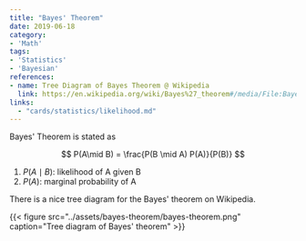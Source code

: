```yaml
---
title: "Bayes' Theorem"
date: 2019-06-18
category:
- 'Math'
tags:
- 'Statistics'
- 'Bayesian'
references:
- name: Tree Diagram of Bayes Theorem @ Wikipedia
  link: https://en.wikipedia.org/wiki/Bayes%27_theorem#/media/File:Bayes'_Theorem_2D.svg
links:
  - "cards/statistics/likelihood.md"
---
```


Bayes' Theorem is stated as

$$
P(A\mid B) = \frac{P(B \mid A) P(A)}{P(B)}
$$

1. $P(A\mid B)$: likelihood of A given B
2. $P(A)$: marginal probability of A

There is a nice tree diagram for the Bayes' theorem on Wikipedia.


{{< figure src="../assets/bayes-theorem/bayes-theorem.png" caption="Tree diagram of Bayes' theorem" >}}


